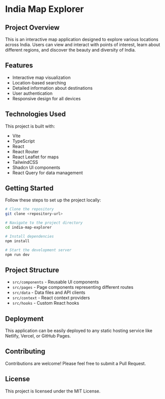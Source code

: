 
# India Map Explorer

## Project Overview

This is an interactive map application designed to explore various locations across India. Users can view and interact with points of interest, learn about different regions, and discover the beauty and diversity of India.

## Features

- Interactive map visualization
- Location-based searching
- Detailed information about destinations
- User authentication
- Responsive design for all devices

## Technologies Used

This project is built with:

- Vite
- TypeScript
- React
- React Router
- React Leaflet for maps
- TailwindCSS
- Shadcn UI components
- React Query for data management

## Getting Started

Follow these steps to set up the project locally:

```sh
# Clone the repository
git clone <repository-url>

# Navigate to the project directory
cd india-map-explorer

# Install dependencies
npm install

# Start the development server
npm run dev
```

## Project Structure

- `src/components` - Reusable UI components
- `src/pages` - Page components representing different routes
- `src/data` - Data files and API clients
- `src/context` - React context providers
- `src/hooks` - Custom React hooks

## Deployment

This application can be easily deployed to any static hosting service like Netlify, Vercel, or GitHub Pages.

## Contributing

Contributions are welcome! Please feel free to submit a Pull Request.

## License

This project is licensed under the MIT License.
